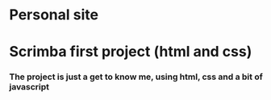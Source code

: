 # Personal site

# Scrimba first project (html and css)

### The project is just a get to know me, using html, css and a bit of javascript

